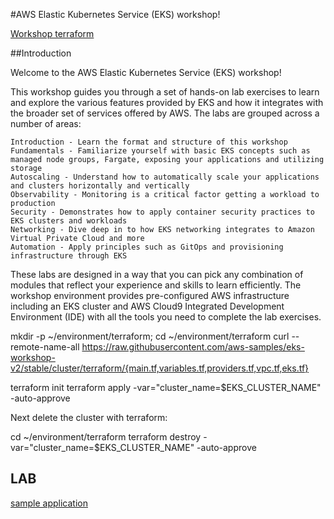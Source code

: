  #AWS Elastic Kubernetes Service (EKS) workshop!

[Workshop terraform ](https://www.eksworkshop.com/docs/introduction/setup/your-account/using-terraform)

##Introduction

Welcome to the AWS Elastic Kubernetes Service (EKS) workshop!

This workshop guides you through a set of hands-on lab exercises to learn and explore the various features provided by EKS and how it integrates with the broader set of services offered by AWS. The labs are grouped across a number of areas:

    Introduction - Learn the format and structure of this workshop
    Fundamentals - Familiarize yourself with basic EKS concepts such as managed node groups, Fargate, exposing your applications and utilizing storage
    Autoscaling - Understand how to automatically scale your applications and clusters horizontally and vertically
    Observability - Monitoring is a critical factor getting a workload to production
    Security - Demonstrates how to apply container security practices to EKS clusters and workloads
    Networking - Dive deep in to how EKS networking integrates to Amazon Virtual Private Cloud and more
    Automation - Apply principles such as GitOps and provisioning infrastructure through EKS

These labs are designed in a way that you can pick any combination of modules that reflect your experience and skills to learn efficiently. The workshop environment provides pre-configured AWS infrastructure including an EKS cluster and AWS Cloud9 Integrated Development Environment (IDE) with all the tools you need to complete the lab exercises.


mkdir -p ~/environment/terraform; cd ~/environment/terraform
curl --remote-name-all https://raw.githubusercontent.com/aws-samples/eks-workshop-v2/stable/cluster/terraform/{main.tf,variables.tf,providers.tf,vpc.tf,eks.tf}


terraform init
terraform apply -var="cluster_name=$EKS_CLUSTER_NAME" -auto-approve

Next delete the cluster with terraform:

cd ~/environment/terraform
terraform destroy -var="cluster_name=$EKS_CLUSTER_NAME" -auto-approve


## LAB 

[sample application](https://www.eksworkshop.com/docs/introduction/getting-started/about)
